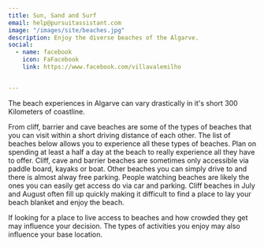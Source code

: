 ```yaml
---
title: Sun, Sand and Surf 
email: help@pursuitassistant.com
image: "/images/site/beaches.jpg"
description: Enjoy the diverse beaches of the Algarve.
social:
  - name: facebook
    icon: FaFacebook
    link: https://www.facebook.com/villavalemilho


---
```


The beach experiences in Algarve can vary drastically in it's short 300 Kilometers of coastline.  

From cliff, barrier and cave beaches are some of the types of beaches that you can visit within a short driving distance of each other.  The list of beaches below allows you to experience all these types of beaches. Plan on spending at least a half a day at the beach to really experience all they have to offer.  Cliff, cave and barrier beaches are sometimes only accessible via paddle board, kayaks or boat.  Other beaches you can simply drive to and there is almost alway free parking.  People watching beaches are likely the ones you can easily get access do via car and parking.   Cliff beaches in July and August often fill up quickly making it difficult to find a place to lay your beach blanket and enjoy the beach.   

If looking for a place to live access to beaches and how crowded they get may influence your decision.   The types of activities you enjoy may also influence your base location. 
